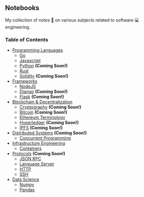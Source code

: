 ## Notebooks

My collection of notes :notebook: on various subjects related to software :computer: engineering.

### Table of Contents
- [Programming Languages](https://github.com/palash25/Notes/tree/master/languages)
  - [Go](https://github.com/palash25/Notes/blob/master/languages/Go.md)
  - [Javascript](https://github.com/palash25/Notes/blob/master/languages/Javascript.md)
  - [Python]() **(Coming Soon!)**
  - [Rust](https://github.com/palash25/Notes/blob/master/languages/Rust.md)
  - [Solidity]() **(Coming Soon!)**
- [Frameworks](https://github.com/palash25/Notes/tree/master/frameworks)
  - [NodeJS](https://github.com/palash25/Notes/blob/master/frameworks/NodeJS.md)
  - [Django](https://github.com/palash25/Notes/blob/master/frameworks/Django.md)
    **(Coming Soon!)**
  - [Flask](https://github.com/palash25/Notes/blob/master/frameworks/Flask.md)
    **(Coming Soon!)**
- [Blockchain & Decentralization]()
  - [Cryptography]() **(Coming Soon!)**
  - [Bitcoin]() **(Coming Soon!)**
  - [Ethereum Terminology](https://github.com/palash25/Notes/blob/master/blockchain-decentralization/ethereum-terminology.md)
  - [Hyperledger]() **(Coming Soon!)**
  - [IPFS]() **(Coming Soon!)**
- [Distributed Systems]() **(Coming Soon!)**
  - [Concurrent Programming]()
- [Infrastructure Engineering](https://github.com/palash25/Notes/tree/master/infrastructure-engineering)
  - [Containers](https://github.com/palash25/Notes/blob/master/infrastructure-engineering/Containers.md)
- [Protocols]() **(Coming Soon!)**
  - [JSON RPC]()
  - [Language Server]()
  - [HTTP]()
  - [SSH]()
- [Data Science](https://github.com/palash25/Notes/tree/master/data-science)
  - [Numpy](https://github.com/palash25/Notes/tree/master/data-science/numpy)
  - [Pandas](https://github.com/palash25/Notes/tree/master/data-science/pandas)
